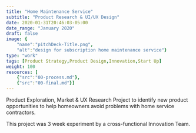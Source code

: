 ```yaml
---
title: "Home Maintenance Service"
subtitle: "Product Research & UI/UX Design"
date: 2020-01-31T20:46:03-05:00
date_range: "January 2020"
draft: false
image: {
    "name":"pitchDeck-Title.png", 
    "alt":"design for subscription home maintenance service"}
type: "work"
tags: [Product Strategy,Product Design,Innovation,Start Up]
weight: 100
resources: [
    {"src":"00-process.md"},
    {"src":"00-final.md"}]
---
```

Product Exploration, Market & UX Research Project to identify new product opportunities to help homeowners avoid problems with home service contractors. 

This project was 3 week experiment by a cross-functional Innovation Team.
